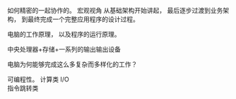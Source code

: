 如何精密的一起协作的。
宏观视角
从基础架构开始讲起， 最后逐步过渡到业务架构， 到最终完成一个完整应用程序的设计过程。

电脑的工作原理， 以及程序的运行原理。

中央处理器+存储+一系列的输出输出设备

电脑为何能够完成这么多复杂而多样化的工作？

可编程性。 
  计算类
  I/O  
  指令跳转类
